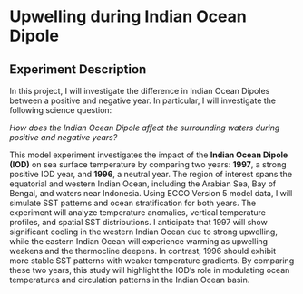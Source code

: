 # Upwelling during Indian Ocean Dipole

## Experiment Description

In this project, I will investigate the difference in Indian Ocean Dipoles between a positive and negative year. In particular, I will investigate the following science question:

_How does the Indian Ocean Dipole affect the surrounding waters during positive and negative years?_

This model experiment investigates the impact of the **Indian Ocean Dipole (IOD)** on sea surface temperature by comparing two years: **1997**, a strong positive IOD year, and **1996**, a neutral year. The region of interest spans the equatorial and western Indian Ocean, including the Arabian Sea, Bay of Bengal, and waters near Indonesia. Using ECCO Version 5 model data, I will simulate SST patterns and ocean stratification for both years. The experiment will analyze temperature anomalies, vertical temperature profiles, and spatial SST distributions. I anticipate that 1997 will show significant cooling in the western Indian Ocean due to strong upwelling, while the eastern Indian Ocean will experience warming as upwelling weakens and the thermocline deepens. In contrast, 1996 should exhibit more stable SST patterns with weaker temperature gradients. By comparing these two years, this study will highlight the IOD’s role in modulating ocean temperatures and circulation patterns in the Indian Ocean basin.

